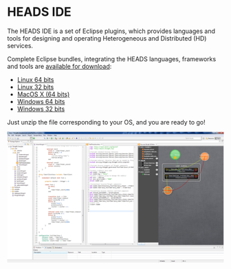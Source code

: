 # HEADS IDE

The HEADS IDE is a set of Eclipse plugins, which provides languages and tools for designing and operating Heterogeneous and Distributed (HD) services.

Complete Eclipse bundles, integrating the HEADS languages, frameworks and tools are [available for download](https://ci.inria.fr/k3al/view/Tous/job/headside/ws/products/target/products/):

- [Linux 64 bits](https://ci.inria.fr/k3al/view/Tous/job/headside/ws/products/target/products/heads_ide-linux.gtk.x86_64.zip)
- [Linux 32 bits](https://ci.inria.fr/k3al/view/Tous/job/headside/ws/products/target/products/heads_ide-linux.gtk.x86.zip)
- [MacOS X (64 bits)](https://ci.inria.fr/k3al/view/Tous/job/headside/ws/products/target/products/heads_ide-macosx.cocoa.x86_64.zip)
- [Windows 64 bits](https://ci.inria.fr/k3al/view/Tous/job/headside/ws/products/target/products/heads_ide-win32.win32.x86_64.zip)
- [Windows 32 bits](https://ci.inria.fr/k3al/view/Tous/job/headside/ws/products/target/products/heads_ide-win32.win32.x86.zip)


Just unzip the file corresponding to your OS, and you are ready to go!

![HEADS IDE in Action](/figures/HEADS-IDE.png)
